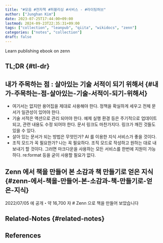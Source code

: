 ```yaml
---
title: "#모음 #전자책 #퍼블리싱 #서비스 - #라이팅허브"
author: ["Junghan Kim"]
date: 2023-07-25T17:44:00+09:00
lastmod: 2024-09-23T22:35:31+09:00
tags: ["collection", "leanpub", "qiita", "wikidocs", "zenn"]
categories: ["notes", "collection"]
draft: false
---
```


Learn publishing ebook on zenn


## TL;DR {#tl-dr}


## 내가 주목하는 점 : 살아있는 기술 서적이 되기 위해서 {#내가-주목하는-점-살아있는-기술-서적이-되기-위해서}



-   여기서는 없지만 용어집을 제대로 사용해야 한다. 정책을 확실하게 세우고 전체 문서가 일관성이 있어야 한다.
-   기술 서적은 액션으로 관리 되어야 한다. 예제 실행 환경 등은 주기적으로 업데이트 되고, 관련 내용도 수정 되어야 한다. 문서 링크도 마찬가지다. 링크가 깨진 것들도 있을 수 있다.
-   살아 있는 문서가 되는 방법은 무엇인가? AI 를 이용한 지식 서비스가 좋을 것이다.
-   조직 모드가 꼭 필요한가? 나는 꼭 필요하다. 조직 모드로 작성하고 원하는 대로 내보내기 할 것이다. 그러면 마크다운을 사용하는 모든 서비스를 한번에 지원이 가능하다. re:format 등을 굳이 사용할 필요가 없다.


## Zenn 에서 책을 만들어 본 소감과 책 만들기로 얻은 지식 {#zenn-에서-책을-만들어-본-소감과-책-만들기로-얻은-지식}

2022/07/05 에 공개・약 16,700 자 # Zenn 으로 책을 만들어 보았습니다


## Related-Notes {#related-notes}

## References

<style>.csl-entry{text-indent: -1.5em; margin-left: 1.5em;}</style><div class="csl-bib-body">
</div>
